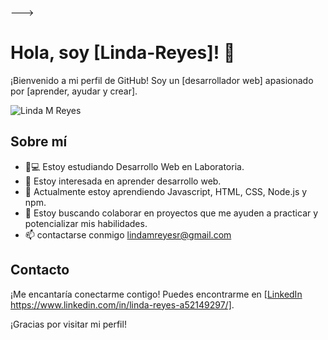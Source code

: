 --->
# Hola, soy [Linda-Reyes]! 👋

¡Bienvenido a mi perfil de GitHub! Soy un [desarrollador web] apasionado por [aprender, ayudar y crear].

![Linda M Reyes](https://github.com/Linda-Reyes/Linda-Reyes/assets/142233270/248f7c20-ee3e-44f4-aaf7-85502a433d77)

## Sobre mí
- 👧💻 Estoy estudiando Desarrollo Web en Laboratoria.
- 👀 Estoy interesada en aprender desarrollo web.
- 🌱 Actualmente estoy aprendiendo Javascript, HTML, CSS, Node.js y npm.
- 💞️ Estoy buscando colaborar en proyectos que me ayuden a practicar y potencializar mis habilidades.
- 📫 contactarse conmigo lindamreyesr@gmail.com

## Contacto

¡Me encantaría conectarme contigo! Puedes encontrarme en [[LinkedIn ](https://www.linkedin.com/in/linda-reyes-a52149297/)https://www.linkedin.com/in/linda-reyes-a52149297/].

¡Gracias por visitar mi perfil!
